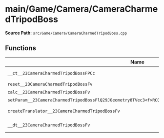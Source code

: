 # main/Game/Camera/CameraCharmedTripodBoss

**Source Path:** `src/Game/Camera/CameraCharmedTripodBoss.cpp`

## Functions

| Name | Address | Match % |
|------|---------|---------|
| `__ct__23CameraCharmedTripodBossFPCc` | `0x800961CC` | :white_check_mark: (100.0%) |
| `reset__23CameraCharmedTripodBossFv` | `0x8009623C` | :x: (0.0%) |
| `calc__23CameraCharmedTripodBossFv` | `0x800962A0` | :x: (0.0%) |
| `setParam__23CameraCharmedTripodBossFlQ29JGeometry8TVec3<f>RCQ29JGeometry8TVec3<f>RCQ29JGeometry8TVec2<f>` | `0x80096610` | :x: (0.0%) |
| `createTranslator__23CameraCharmedTripodBossFv` | `0x80096674` | :white_check_mark: (100.0%) |
| `__dt__23CameraCharmedTripodBossFv` | `0x800966BC` | :white_check_mark: (100.0%) |